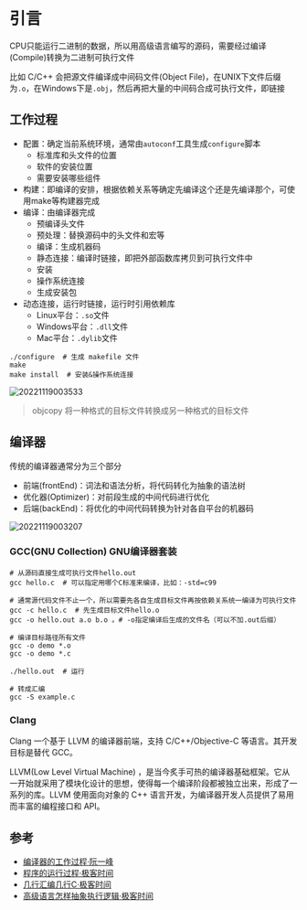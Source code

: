 # 引言

CPU只能运行二进制的数据，所以用高级语言编写的源码，需要经过编译(Compile)转换为二进制可执行文件

比如 C/C++ 会把源文件编译成中间码文件(Object File)，在UNIX下文件后缀为`.o`，在Windows下是`.obj`，然后再把大量的中间码合成可执行文件，即链接

## 工作过程

- 配置：确定当前系统环境，通常由`autoconf`工具生成`configure`脚本
  - 标准库和头文件的位置
  - 软件的安装位置
  - 需要安装哪些组件
- 构建：即编译的安排，根据依赖关系等确定先编译这个还是先编译那个，可使用make等构建器完成
- 编译：由编译器完成
  - 预编译头文件
  - 预处理：替换源码中的头文件和宏等
  - 编译：生成机器码
  - 静态连接：编译时链接，即把外部函数库拷贝到可执行文件中
  - 安装
  - 操作系统连接
  - 生成安装包
- 动态连接，运行时链接，运行时引用依赖库
  - Linux平台：`.so`文件
  - Windows平台：`.dll`文件
  - Mac平台：`.dylib`文件

```shell
./configure  # 生成 makefile 文件
make
make install  # 安装&操作系统连接
```

![20221119003533](http://image.zuoright.com/20221119003533.png)

> objcopy 将一种格式的目标文件转换成另一种格式的目标文件

## 编译器

传统的编译器通常分为三个部分

- 前端(frontEnd)：词法和语法分析，将代码转化为抽象的语法树
- 优化器(Optimizer)：对前段生成的中间代码进行优化
- 后端(backEnd)：将优化的中间代码转换为针对各自平台的机器码

![20221119003207](http://image.zuoright.com/20221119003207.png)

### GCC(GNU Collection) GNU编译器套装

```shell
# 从源码直接生成可执行文件hello.out
gcc hello.c  # 可以指定用哪个C标准来编译，比如：-std=c99

# 通常源代码文件不止一个，所以需要先各自生成目标文件再按依赖关系统一编译为可执行文件
gcc -c hello.c  # 先生成目标文件hello.o
gcc -o hello.out a.o b.o 。# -o指定编译后生成的文件名（可以不加.out后缀）

# 编译目标路径所有文件
gcc -o demo *.o
gcc -o demo *.c

./hello.out  # 运行

# 转成汇编
gcc -S example.c
```

### Clang

Clang 一个基于 LLVM 的编译器前端，支持 C/C++/Objective-C 等语言。其开发目标是替代 GCC。

LLVM(Low Level Virtual Machine) ，是当今炙手可热的编译器基础框架。它从一开始就采用了模块化设计的思想，使得每一个编译阶段都被独立出来，形成了一系列的库。LLVM 使用面向对象的 C++ 语言开发，为编译器开发人员提供了易用而丰富的编程接口和 API。

## 参考

- [编译器的工作过程·阮一峰](https://www.ruanyifeng.com/blog/2014/11/compiler.html)
- [程序的运行过程·极客时间](https://time.geekbang.org/column/article/369457)
- [几行汇编几行C·极客时间](https://time.geekbang.org/column/article/369502)
- [高级语言怎样抽象执行逻辑·极客时间](https://time.geekbang.org/column/article/557209)
